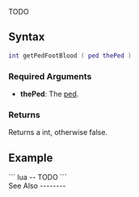 TODO

Syntax
------

``` lua
int getPedFootBlood ( ped thePed )
```

### Required Arguments

-   **thePed**: The [ped](/ped.md "wikilink").

### Returns

Returns a int, otherwise false.

Example
-------

<section name="Client" class="client" show="true">
``` lua
-- TODO
```

</section>
See Also
--------
